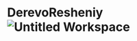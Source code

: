 # DerevoResheniy![Untitled Workspace](https://github.com/PalachBichei/DerevoResheniy/assets/104102614/68937f5b-0e64-4dd9-8565-5b3b9905e5dc)
